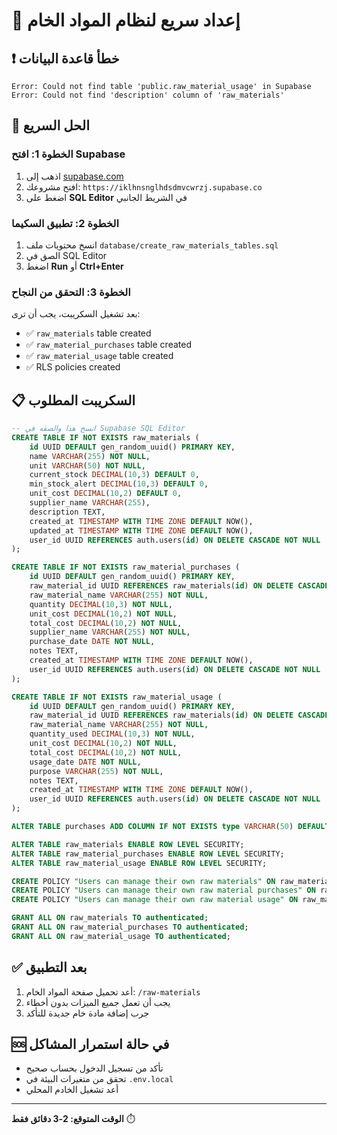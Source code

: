 # 🚀 إعداد سريع لنظام المواد الخام

## ❗ خطأ قاعدة البيانات
```
Error: Could not find table 'public.raw_material_usage' in Supabase
Error: Could not find 'description' column of 'raw_materials'
```

## 🔧 الحل السريع

### الخطوة 1: افتح Supabase
1. اذهب إلى [supabase.com](https://supabase.com)
2. افتح مشروعك: `https://iklhnsnglhdsdmvcwrzj.supabase.co`
3. اضغط على **SQL Editor** في الشريط الجانبي

### الخطوة 2: تطبيق السكيما
1. انسخ محتويات ملف `database/create_raw_materials_tables.sql`
2. الصق في SQL Editor
3. اضغط **Run** أو **Ctrl+Enter**

### الخطوة 3: التحقق من النجاح
بعد تشغيل السكريبت، يجب أن ترى:
- ✅ `raw_materials` table created
- ✅ `raw_material_purchases` table created  
- ✅ `raw_material_usage` table created
- ✅ RLS policies created

## 📋 السكريبت المطلوب

```sql
-- انسخ هذا والصقه في Supabase SQL Editor
CREATE TABLE IF NOT EXISTS raw_materials (
    id UUID DEFAULT gen_random_uuid() PRIMARY KEY,
    name VARCHAR(255) NOT NULL,
    unit VARCHAR(50) NOT NULL,
    current_stock DECIMAL(10,3) DEFAULT 0,
    min_stock_alert DECIMAL(10,3) DEFAULT 0,
    unit_cost DECIMAL(10,2) DEFAULT 0,
    supplier_name VARCHAR(255),
    description TEXT,
    created_at TIMESTAMP WITH TIME ZONE DEFAULT NOW(),
    updated_at TIMESTAMP WITH TIME ZONE DEFAULT NOW(),
    user_id UUID REFERENCES auth.users(id) ON DELETE CASCADE NOT NULL
);

CREATE TABLE IF NOT EXISTS raw_material_purchases (
    id UUID DEFAULT gen_random_uuid() PRIMARY KEY,
    raw_material_id UUID REFERENCES raw_materials(id) ON DELETE CASCADE NOT NULL,
    raw_material_name VARCHAR(255) NOT NULL,
    quantity DECIMAL(10,3) NOT NULL,
    unit_cost DECIMAL(10,2) NOT NULL,
    total_cost DECIMAL(10,2) NOT NULL,
    supplier_name VARCHAR(255) NOT NULL,
    purchase_date DATE NOT NULL,
    notes TEXT,
    created_at TIMESTAMP WITH TIME ZONE DEFAULT NOW(),
    user_id UUID REFERENCES auth.users(id) ON DELETE CASCADE NOT NULL
);

CREATE TABLE IF NOT EXISTS raw_material_usage (
    id UUID DEFAULT gen_random_uuid() PRIMARY KEY,
    raw_material_id UUID REFERENCES raw_materials(id) ON DELETE CASCADE NOT NULL,
    raw_material_name VARCHAR(255) NOT NULL,
    quantity_used DECIMAL(10,3) NOT NULL,
    unit_cost DECIMAL(10,2) NOT NULL,
    total_cost DECIMAL(10,2) NOT NULL,
    usage_date DATE NOT NULL,
    purpose VARCHAR(255) NOT NULL,
    notes TEXT,
    created_at TIMESTAMP WITH TIME ZONE DEFAULT NOW(),
    user_id UUID REFERENCES auth.users(id) ON DELETE CASCADE NOT NULL
);

ALTER TABLE purchases ADD COLUMN IF NOT EXISTS type VARCHAR(50) DEFAULT 'general';

ALTER TABLE raw_materials ENABLE ROW LEVEL SECURITY;
ALTER TABLE raw_material_purchases ENABLE ROW LEVEL SECURITY;
ALTER TABLE raw_material_usage ENABLE ROW LEVEL SECURITY;

CREATE POLICY "Users can manage their own raw materials" ON raw_materials FOR ALL USING (auth.uid() = user_id);
CREATE POLICY "Users can manage their own raw material purchases" ON raw_material_purchases FOR ALL USING (auth.uid() = user_id);
CREATE POLICY "Users can manage their own raw material usage" ON raw_material_usage FOR ALL USING (auth.uid() = user_id);

GRANT ALL ON raw_materials TO authenticated;
GRANT ALL ON raw_material_purchases TO authenticated;
GRANT ALL ON raw_material_usage TO authenticated;
```

## ✅ بعد التطبيق
1. أعد تحميل صفحة المواد الخام: `/raw-materials`
2. يجب أن تعمل جميع الميزات بدون أخطاء
3. جرب إضافة مادة خام جديدة للتأكد

## 🆘 في حالة استمرار المشاكل
- تأكد من تسجيل الدخول بحساب صحيح
- تحقق من متغيرات البيئة في `.env.local`
- أعد تشغيل الخادم المحلي

---
**الوقت المتوقع: 2-3 دقائق فقط** ⏱️
